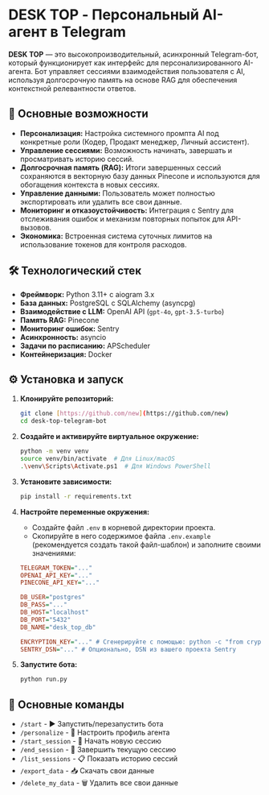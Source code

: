 # DESK TOP - Персональный AI-агент в Telegram

**DESK TOP** — это высокопроизводительный, асинхронный Telegram-бот, который функционирует как интерфейс для персонализированного AI-агента. Бот управляет сессиями взаимодействия пользователя с AI, используя долгосрочную память на основе RAG для обеспечения контекстной релевантности ответов.

## 🚀 Основные возможности

* **Персонализация:** Настройка системного промпта AI под конкретные роли (Кодер, Продакт менеджер, Личный ассистент).
* **Управление сессиями:** Возможность начинать, завершать и просматривать историю сессий.
* **Долгосрочная память (RAG):** Итоги завершенных сессий сохраняются в векторную базу данных Pinecone и используются для обогащения контекста в новых сессиях.
* **Управление данными:** Пользователь может полностью экспортировать или удалить все свои данные.
* **Мониторинг и отказоустойчивость:** Интеграция с Sentry для отслеживания ошибок и механизм повторных попыток для API-вызовов.
* **Экономика:** Встроенная система суточных лимитов на использование токенов для контроля расходов.

## 🛠️ Технологический стек

* **Фреймворк:** Python 3.11+ с aiogram 3.x
* **База данных:** PostgreSQL с SQLAlchemy (asyncpg)
* **Взаимодействие с LLM:** OpenAI API (`gpt-4o`, `gpt-3.5-turbo`)
* **Память RAG:** Pinecone
* **Мониторинг ошибок:** Sentry
* **Асинхронность:** asyncio
* **Задачи по расписанию:** APScheduler
* **Контейнеризация:** Docker

## ⚙️ Установка и запуск

1.  **Клонируйте репозиторий:**
    ```bash
    git clone [https://github.com/new](https://github.com/new)
    cd desk-top-telegram-bot
    ```

2.  **Создайте и активируйте виртуальное окружение:**
    ```bash
    python -m venv venv
    source venv/bin/activate  # Для Linux/macOS
    .\venv\Scripts\Activate.ps1  # Для Windows PowerShell
    ```

3.  **Установите зависимости:**
    ```bash
    pip install -r requirements.txt
    ```

4.  **Настройте переменные окружения:**
    * Создайте файл `.env` в корневой директории проекта.
    * Скопируйте в него содержимое файла `.env.example` (рекомендуется создать такой файл-шаблон) и заполните своими значениями:
    ```ini
    TELEGRAM_TOKEN="..."
    OPENAI_API_KEY="..."
    PINECONE_API_KEY="..."

    DB_USER="postgres"
    DB_PASS="..."
    DB_HOST="localhost"
    DB_PORT="5432"
    DB_NAME="desk_top_db"

    ENCRYPTION_KEY="..." # Сгенерируйте с помощью: python -c "from cryptography.fernet import Fernet; print(Fernet.generate_key().decode())"
    SENTRY_DSN="..." # Опционально, DSN из вашего проекта Sentry
    ```

5.  **Запустите бота:**
    ```bash
    python run.py
    ```

## 🤖 Основные команды

* `/start` - ▶️ Запустить/перезапустить бота
* `/personalize` - 👤 Настроить профиль агента
* `/start_session` - 🚀 Начать новую сессию
* `/end_session` - 🛑 Завершить текущую сессию
* `/list_sessions` - 📋 Показать историю сессий
* `/export_data` - 📥 Скачать свои данные
* `/delete_my_data` - 🗑️ Удалить все свои данные